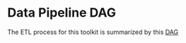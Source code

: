 # Data Pipeline DAG

The ETL process for this toolkit is summarized by this [DAG](https://lucid.app/lucidchart/invitations/accept/inv_f7f224ef-9f77-4d14-8f9c-05cc676446eb)
